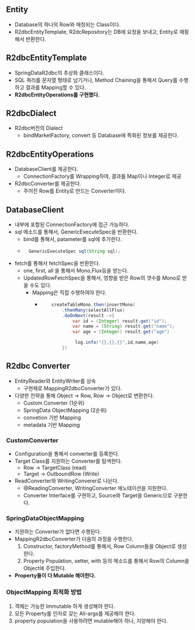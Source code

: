 ## Entity
- Database의 하나의 Row와 매칭되는 Class이다.
- R2dbcEntityTemplate, R2dcRepository는 DB에 요청을 보내고, Entity로 매핑해서 반환한다.

## R2dbcEntityTemplate
- SpringDataR2dbc의 추상화 클래스이다.
- SQL 쿼리를 문자열 형태로 넘기거나, Method Chaining을 통해서 Query를 수행하고 결과를 Mapping할 수 있다.
- **R2dbcEntityOperations를 구현했다.**

## R2dbcDialect
- R2dbc버전의 Dialect
  - bindMarketFactory, convert 등 Database에 특화된 정보를 제공한다.

## R2dbcEntityOperations
- DatabaseClient를 제공한다.
  - ConnectionFactory를 Wrapping하여, 결과를 Map이나 Integer로 제공
- R2dbcConverter를 제공한다.
  - 주어진 Row를 Entity로 만드는 Converter이다.

## DatabaseClient
- 내부에 포함된 ConnectionFactory에 접근 가능하다.
- sql 메소드를 통해서, GenericExecuteSpec을 반환한다.
    - bind를 통해서, patameter를 sql에 추가한다.
    - ```java
        GenericExecuteSpec sql(String sql); 
      ```
- fetch를 통해서 fetchSpec을 반환한다.
  - one, first, all 을 통해서 Mono,Flux등을 받는다.
  - UpdatedRowFetchSpec을 통해서, 영향을 받은 Row의 갯수를 Mono로 받을 수도 있다.
    - Mapping은 직접 수행하여야 한다.
      - ```java
            createTableMono.then(insertMono)
                .thenMany(selectAllFlux)
                .doOnNext(result ->{
                    var id = (Integer) result.get("id");
                    var name = (String) result.get("name");
                    var age = (Integer) result.get("age")
        
                     log.info("{},{},{}",id,name,age)
                })      
        ```
        

## R2dbc Converter
- EntityReader와 EntityWriter를 상속
  - 구현체로 MappingR2dbcConverter가 있다.
- 다양한 전략을 통해 Object -> Row, Row -> Object로 변환한다.
  - Custom Converter (1순위)
  - SpringData ObjectMapping (2순위)
  - convetion 기반 Mapping
  - metadata 기반 Mapping

### CustomConverter
- Configuration을 통해서 converter를 등록한다.
- Target Class를 지원하는 Converter를 탐색한다.
  - Row -> TargetClass (read)
  - Target -> OutboundRow (Write)
- ReadConverter와 WritingConverer로 나뉜다.
  - @ReadingConverter, WritingConverter 에노테이션을 지원한다.
  - Converter Interface를 구현하고, Source와 Target을 Generic으로 구분한다.

### SpringDataObjectMapping
- 지원하는 Converter가 없다면 수행된다.
- MappingR2dbcConverter가 다음의 과정을 수행한다.
  1. Constructor, factoryMethod를 통해서, Row Column들을 Object로 생성한다.
  2. Property Population, setter, with 등의 메소드를 통해서 Row의 Column을 Object에 주입한다.
- **Property들이 다 Mutable 해야한다.**

### ObjectMapping 최적화 방법
1. 객체는 가능한 Immutable 하게 생성해야 한다.
2. 모든 Property를 인자로 갖는 All-args를 제공해야 한다.
3. property population을 사용하려면 mutable해야 하나, 지양해야 한다.